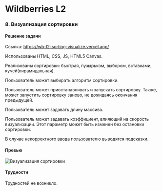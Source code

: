 # Wildberries L2

### 8. Визуализация сортировки

#### Решение задачи

Ссылка: https://wb-l2-sorting-visualize.vercel.app/

Использованы HTML, CSS, JS, HTML5 Canvas.

Реализованы сортировки: быстрая, пузырьком, выбором, вставками, кучей(пирамидальная).

Пользователь может выбирать алгоритм сортировки.

Пользователь может приостанавливать и запускать сортировку. Также, может запустить сортировку заново, не дожидаясь окончания предыдущей.

Пользователь может задавать длину массива.

Пользователь может задавать коэффициент, влияющий на скорость визуализации. Этот параметр может быть изменен без остановки сортировки.

В случае некорректного ввода пользователю выводятся подсказки.

#### Превью

![Визуализация сортировки](./readme_gif.gif)

#### Трудности

Трудностей не возникло.
